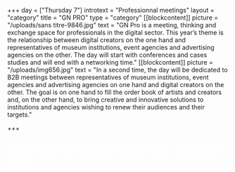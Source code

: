 +++
day = ["Thursday 7"]
introtext = "Professionnal meetings"
layout = "category"
title = "GN PRO"
type = "category"
[[blockcontent]]
picture = "/uploads/sans titre-9846.jpg"
text = "GN Pro is a meeting, thinking and exchange space for professionals in the digital sector. This year’s theme is the relationship between digital creators on the one hand and representatives of museum institutions, event agencies and advertising agencies on the other. The day will start with conferences and cases studies and will end with a networking time."
[[blockcontent]]
picture = "/uploads/img656.jpg"
text = "In a second time, the day will be dedicated to B2B meetings between representatives of museum institutions, event agencies and advertising agencies on one hand and digital creators on the other. The goal is on one hand to fill the order book of artists and creators and, on the other hand, to bring creative and innovative solutions to institutions and agencies wishing to renew their audiences and their targets."

+++
<a href="https://www.eventbrite.fr/e/garages-numeriques-pro-registration-74990644035" style="color:white;"><h2 class="ctapro">WANT TO PARTICIPATE TO GN PRO ? <span class="red">REGISTER HERE</span></h2></a>